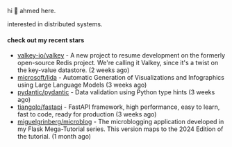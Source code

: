 hi 👋 ahmed here.

interested in distributed systems.

#### check out my recent stars

- [valkey-io/valkey](https://github.com/valkey-io/valkey) - A new project to resume development on the formerly open-source Redis project. We&#39;re calling it Valkey, since it&#39;s a twist on the key-value datastore. (2 weeks ago)
- [microsoft/lida](https://github.com/microsoft/lida) - Automatic Generation of Visualizations and Infographics using Large Language Models (3 weeks ago)
- [pydantic/pydantic](https://github.com/pydantic/pydantic) - Data validation using Python type hints (3 weeks ago)
- [tiangolo/fastapi](https://github.com/tiangolo/fastapi) - FastAPI framework, high performance, easy to learn, fast to code, ready for production (3 weeks ago)
- [miguelgrinberg/microblog](https://github.com/miguelgrinberg/microblog) - The microblogging application developed in my Flask Mega-Tutorial series. This version maps to the 2024 Edition of the tutorial. (1 month ago)

